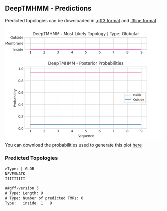 ## DeepTMHMM - Predictions
Predicted topologies can be downloaded in [.gff3 format](TMRs.gff3) and [.3line format](predicted_topologies.3line)
![picture](plot.png)
You can download the probabilities used to generate this plot [here](Type:_probs.csv)
### Predicted Topologies
```
>Type: | GLOB
NFVESNATK
IIIIIIIII

```


```
##gff-version 3
# Type: Length: 9
# Type: Number of predicted TMRs: 0
Type:	inside	1	9				

```
